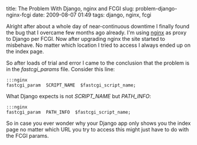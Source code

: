 title: The Problem With Django, nginx and FCGI
slug: problem-django-nginx-fcgi
date: 2009-08-07 01:49
tags: django, nginx, fcgi

Alright after about a whole day of near-continuous downtime I finally found the bug that I overcame few months ago already. I'm using [nginx](http://nginx.net/) as proxy to Django per FCGI. Now after upgrading nginx the site started to misbehave. No matter which location I tried to access I always ended up on the index page.

So after loads of trial and error I came to the conclusion that the problem is in the *fastcgi_params* file. Consider this line:

	:::nginx
	fastcgi_param  SCRIPT_NAME  $fastcgi_script_name;

What Django expects is not *SCRIPT_NAME* but *PATH_INFO*:

	:::nginx
	fastcgi_param  PATH_INFO  $fastcgi_script_name;

So in case you ever wonder why your Django app only shows you the index page no matter which URL you try to access this might just have to do with the FCGI params.
